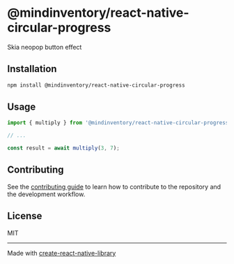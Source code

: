 # @mindinventory/react-native-circular-progress

Skia neopop button effect

## Installation

```sh
npm install @mindinventory/react-native-circular-progress
```

## Usage

```js
import { multiply } from '@mindinventory/react-native-circular-progress';

// ...

const result = await multiply(3, 7);
```

## Contributing

See the [contributing guide](CONTRIBUTING.md) to learn how to contribute to the repository and the development workflow.

## License

MIT

---

Made with [create-react-native-library](https://github.com/callstack/react-native-builder-bob)
